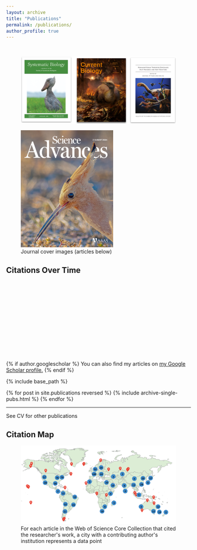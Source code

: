 ```yaml
---
layout: archive
title: "Publications"
permalink: /publications/
author_profile: true
---
```

<br>
<figure style="max-width: 100%;">
  <img src="https://github.com/jakeberv/jakeberv.github.io/raw/master/images/research/publication_headers.png" alt="Journal cover images from my research"/>
  <figcaption>  </figcaption>
</figure>

<figure style="max-width: 50%;">
  <a href="https://doi.org/10.1126/sciadv.adp0114">
    <img src="https://github.com/jakeberv/jakeberv.github.io/raw/master/images/research/sciadv.2024.10.issue-31.largecover.jpg" alt="July 31 2024 cover for Science Advances"/>
  </a>
  <figcaption> Journal cover images (articles below) </figcaption>
</figure>

<style>
  #citationsChartWrapper {
    display: inline-block; /* or block depending on your layout */
    position: relative;
    width: 400px; /* Fixed width */
    height: 200px; /* Fixed height */
  }
</style>

<h2>Citations Over Time</h2>
<div id="citationsChartWrapper">
  <canvas id="citationsChart"></canvas>
</div>

<script>
  document.addEventListener('DOMContentLoaded', function() {
    const ctx = document.getElementById('citationsChart').getContext('2d');

    // Ensure that 'citationsData' is correctly prepared and jsonified from Jekyll's data
    // Replace 'site.data.scholar_metrics.cites_per_year' with your actual data path
    // The '{{ }}' syntax is specific to Jekyll/Liquid templates, make sure it's processed server-side
    const citationsData = {{ site.data.scholar_metrics.cites_per_year | jsonify }};
    
    // Ensuring labels and data are fetched properly from the citationsData
    const labels = Object.keys(citationsData);
    const data = Object.values(citationsData);

    // Create the chart
    const citationsChart = new Chart(ctx, {
      type: 'bar',
      data: {
        labels: labels, // Year labels from your data
        datasets: [{
          label: 'Citations per Year', // Dataset label
          data: data, // Corresponding data for each year
          backgroundColor: 'rgba(75, 192, 192, 0.2)', // Color of the bars
          borderColor: 'rgba(75, 192, 192, 1)', // Border color of the bars
          borderWidth: 1 // Border width
        }]
      },
      options: {
        responsive: true, // Makes the chart responsive
        maintainAspectRatio: false, // Adjusts the chart size to the container
        scales: {
          y: {
            beginAtZero: true // Starts the scale at zero
          }
        }
      }
    });
  });
</script>


{% if author.googlescholar %} You can also find my articles on <u><a href="{{author.googlescholar}}">my Google Scholar profile</a>.</u> {% endif %}

{% include base_path %}

{% for post in site.publications reversed %} {% include archive-single-pubs.html %} {% endfor %}

---

See CV for other publications

## Citation Map

<figure style="max-width: 100%;">
  <img src="https://github.com/jakeberv/jakeberv.github.io/raw/master/images/research/citation_map_3_19_23.png" alt="Citation Map"/>
  <figcaption> For each article in the Web of Science Core Collection that cited the researcher's work, a city with a contributing author's institution represents a data point </figcaption>
</figure>


